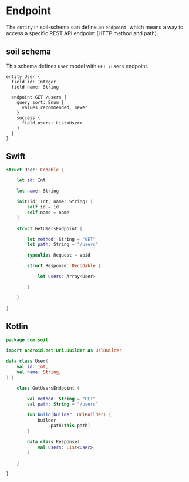 # Endpoint

The `entity` in soil-schema can define an `endpoint`, which means a way to access a specific REST API endpoint (HTTP method and path).

## soil schema

This schema defines `User` model with `GET /users` endpoint.

```soil schema
entity User {
  field id: Integer
  field name: String

  endpoint GET /users {
    query sort: Enum {
      values recommended, newer
    }
    success {
      field users: List<User>
    }
  }
}
```

## Swift

```swift generated
struct User: Codable {

    let id: Int

    let name: String

    init(id: Int, name: String) {
        self.id = id
        self.name = name
    }

    struct GetUsersEndpoint {

        let method: String = "GET"
        let path: String = "/users"

        typealias Request = Void

        struct Response: Decodable {

            let users: Array<User>

        }

    }

}
```

## Kotlin

```kotlin generated
package com.soil

import android.net.Uri.Builder as UrlBuilder

data class User(
    val id: Int,
    val name: String,
) {

    class GetUsersEndpoint {

        val method: String = "GET"
        val path: String = "/users"

        fun build(builder: UrlBuilder) {
            builder
                .path(this.path)
        }

        data class Response(
            val users: List<User>,
        )

    }

}
```
